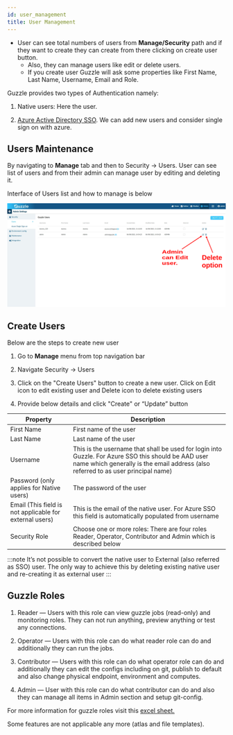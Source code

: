 ```yaml
---
id: user_management
title: User Management
---
```


- User can see total numbers of users from **Manage/Security** path and if they want to create they can create from there clicking on create user button.
	 - Also, they can manage users like edit or delete users.
	 - If you create user Guzzle will ask some properties like First Name, Last Name, Username, Email and Role.

Guzzle provides two types of Authentication namely:

1. Native users: Here the user. 

2. [Azure Active Directory SSO](azure_single_sign_on). We can add new users and consider single sign on with azure. 



## Users Maintenance

By navigating to **Manage** tab and then to Security → Users.
User can see list of users and from their admin can manage user by editing and deleting it.
 
Interface of Users list and how to manage is below 

<a href="https://guzzle.justanalytics.com/img/docs/how-to-guides/administrator/security/manage_users_1.jpg" target="_self" >
    <img width="1000" src="/img/docs/how-to-guides/administrator/security/manage_users_1.jpg" />
</a>

## Create Users

Below are the steps to create new user 

1. Go to **Manage** menu from top navigation bar

2. Navigate Security → Users

3. Click on the "Create Users" button to create a new user. Click on Edit icon to edit existing user and Delete icon to delete existing users

4. Provide below details and click "Create" or “Update” button

|Property|Description|
|--- |--- |
|First Name|First name of the user|
|Last Name|Last name of the user|
|Username|This is the username that shall be used for login into Guzzle. For Azure SSO this should be AAD user name which generally is the email address (also referred to as user principal name)|
|Password (only applies for Native users)|The password of the user|
|Email (This field is not applicable for external users)|This is the email of the native user. For Azure SSO this field is automatically populated from username|
|Security Role|Choose one or more roles: There are four roles Reader, Operator, Contributor and Admin which is described below|


:::note
It’s not possible to convert the native user to External (also referred as SSO) user. The only way to achieve this by deleting existing native user and re-creating it as external user
:::

## Guzzle Roles

1. Reader — Users with this role can view guzzle jobs (read-only) and monitoring roles. They can not run anything, preview anything or test any connections.

2. Operator — Users with this role can do what reader role can do and additionally they can run the jobs.

3. Contributor — Users with this role can do what operator role can do and additionally they can edit the configs including on git, publish to default and also change physical endpoint, environment and computes.

4. Admin — User with this role can do what contributor can do and also they can manage all items in Admin section and setup git-config.

For more information for guzzle roles visit this [excel sheet.](/documents/releases/2_0_8/guzzle_roles_2.0.8.xlsx)

Some features are not applicable any more (atlas and file templates).

